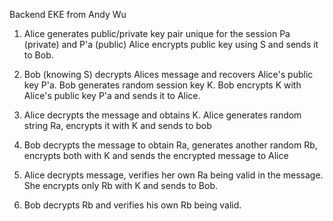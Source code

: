 Backend EKE from Andy Wu

1. Alice generates public/private key pair unique for the session Pa (private) and P'a (public) Alice encrypts public key using S and sends it to Bob.

2. Bob (knowing S) decrypts Alices message and recovers Alice's public key P'a. Bob generates random session key K. Bob encrypts K with Alice's public key P'a and sends it to Alice.

3. Alice decrypts the message and obtains K. Alice generates random string Ra, encrypts it with K and sends to bob
 
4. Bob decrypts the message to obtain Ra, generates another random Rb, encrypts both with K and sends the encrypted message to Alice

5. Alice decrypts message, verifies her own Ra being valid in the message. She encrypts only Rb with K and sends to Bob.

6. Bob decrypts Rb and verifies his own Rb being valid.
